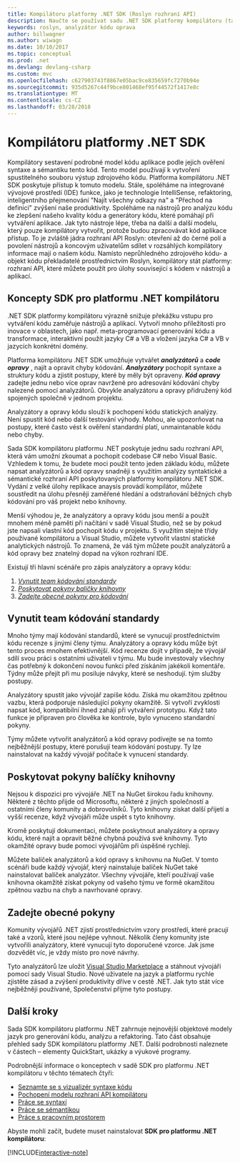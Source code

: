 ```yaml
---
title: Kompilátoru platformy .NET SDK (Roslyn rozhraní API)
description: Naučte se používat sadu .NET SDK platformy kompilátoru (také nazývané Roslyn rozhraní API) a pochopit kód .NET, odhalit chyby, opravte tyto chyby.
keywords: roslyn, analyzátor kódu oprava
author: billwagner
ms.author: wiwagn
ms.date: 10/10/2017
ms.topic: conceptual
ms.prod: .net
ms.devlang: devlang-csharp
ms.custom: mvc
ms.openlocfilehash: c627903743f8867e05bac9ce835659fc7270b94e
ms.sourcegitcommit: 935d5267c44f9bce801468ef95f44572f1417e8c
ms.translationtype: MT
ms.contentlocale: cs-CZ
ms.lasthandoff: 03/28/2018
---
```

# <a name="the-net-compiler-platform-sdk"></a>Kompilátoru platformy .NET SDK

Kompilátory sestavení podrobné model kódu aplikace podle jejich ověření syntaxe a sémantiku tento kód. Tento model používají k vytvoření spustitelného souboru výstup zdrojového kódu. Platforma kompilátoru .NET SDK poskytuje přístup k tomuto modelu. Stále, spoléháme na integrované vývojové prostředí (IDE) funkce, jako je technologie IntelliSense, refaktoring, inteligentního přejmenování "Najít všechny odkazy na" a "Přechod na definici" zvýšení naše produktivity. Spoléháme na nástrojů pro analýzu kódu ke zlepšení našeho kvality kódu a generátory kódu, které pomáhají při vytváření aplikace. Jak tyto nástroje lépe, třeba na další a další modelu, který pouze kompilátory vytvořit, protože budou zpracovávat kód aplikace přístup. To je zvláště jádra rozhraní API Roslyn: otevření až do černé polí a povolení nástrojů a koncovým uživatelům sdílet v rozsáhlých kompilátory informace mají o našem kódu.
Namísto neprůhledného zdrojového kódu- a objekt kódu překladatelé prostřednictvím Roslyn, kompilátory stát platformy: rozhraní API, které můžete použít pro úlohy související s kódem v nástrojů a aplikací.

## <a name="net-compiler-platform-sdk-concepts"></a>Koncepty SDK pro platformu .NET kompilátoru

.NET SDK platformy kompilátoru výrazně snižuje překážku vstupu pro vytváření kódu zaměřuje nástrojů a aplikací. Vytvoří mnoho příležitosti pro inovace v oblastech, jako např. meta-programovací generování kódu a transformace, interaktivní použít jazyky C# a VB a vložení jazyka C# a VB v jazycích konkrétní domény.

Platforma kompilátoru .NET SDK umožňuje vytvářet ***analyzátorů*** a ***code opravy*** , najít a opravit chyby kódování. ***Analyzátory*** pochopit syntaxe a struktury kódu a zjistit postupy, které by měly být opraveny. ***Kód opravy*** zadejte jednu nebo více oprav navržené pro adresování kódování chyby nalezené pomocí analyzátorů. Obvykle analyzátoru a opravy přidružený kód spojených společně v jednom projektu. 

Analyzátory a opravy kódu slouží k pochopení kódu statických analýzy. Není spustit kód nebo další testování výhody. Mohou, ale upozorňovat na postupy, které často vést k ověření standardní platí, unmaintanable kódu nebo chyby.

Sada SDK kompilátoru platformu .NET poskytuje jednu sadu rozhraní API, která vám umožní zkoumat a pochopit codebase C# nebo Visual Basic. Vzhledem k tomu, že budete moci použít tento jeden základu kódu, můžete napsat analyzátorů a kód opravy snadněji s využitím analýzy syntaktické a sémantické rozhraní API poskytovaných platformy kompilátoru .NET SDK. Vydání z velké úlohy replikace anaysis provádí kompilátor, můžete soustředit na úlohu přesněji zaměřené hledání a odstraňování běžných chyb kódování pro váš projekt nebo knihovny.

Menší výhodou je, že analyzátory a opravy kódu jsou menší a použít mnohem méně paměti při načítání v sadě Visual Studio, než se by pokud jste napsali vlastní kód pochopit kódu v projektu. S využitím stejné třídy používané kompilátoru a Visual Studio, můžete vytvořit vlastní statické analytických nástrojů. To znamená, že váš tým můžete použít analyzátorů a kód opravy bez znatelný dopad na výkon rozhraní IDE.

Existují tři hlavní scénáře pro zápis analyzátory a opravy kódu:

1. [*Vynutit team kódování standardy*](#enforce-team-coding-standards)
1. [*Poskytovat pokyny balíčky knihovny*](#provide-guidance-with-library-packages)
1. [*Zadejte obecné pokyny pro kódování*](#provide-general-coding-guidance)

## <a name="enforce-team-coding-standards"></a>Vynutit team kódování standardy

Mnoho týmy mají kódování standardů, které se vynucují prostřednictvím kódu recenze s jinými členy týmu. Analyzátory a opravy kódu může být tento proces mnohem efektivnější. Kód recenze dojít v případě, že vývojář sdílí svou práci s ostatními uživateli v týmu. Mu bude investovaly všechny čas potřebný k dokončení novou funkci před získáním jakékoli komentáře. Týdny může přejít při mu posiluje návyky, které se neshodují. tým služby postupy.

Analyzátory spustit jako vývojář zapíše kódu. Získá mu okamžitou zpětnou vazbu, která podporuje následující pokyny okamžitě. Si vytvoří zvyklosti napsat kód, kompatibilní ihned zahájí při vytváření prototypu. Když tato funkce je připraven pro člověka ke kontrole, bylo vynuceno standardní pokyny.

Týmy můžete vytvořit analyzátorů a kód opravy podívejte se na tomto nejběžnější postupy, které porušují team kódování postupy. Ty lze nainstalovat na každý vývojář počítače k vynucení standardy.

## <a name="provide-guidance-with-library-packages"></a>Poskytovat pokyny balíčky knihovny

Nejsou k dispozici pro vývojáře .NET na NuGet širokou řadu knihovny.
Některé z těchto přijde od Microsoftu, některé z jiných společností a ostatními členy komunity a dobrovolníků. Tyto knihovny získat další přijetí a vyšší recenze, když vývojáři může uspět s tyto knihovny.

Kromě poskytují dokumentaci, můžete poskytnout analyzátory a opravy kódu, které najít a opravit běžné chybná používá své knihovny. Tyto okamžité opravy bude pomoci vývojářům při úspěšné rychleji. 

Můžete balíček analyzátorů a kód opravy s knihovnu na NuGet. V tomto scénáři bude každý vývojář, který nainstaluje balíček NuGet také nainstalovat balíček analyzátor. Všechny vývojáře, kteří používají vaše knihovna okamžitě získat pokyny od vašeho týmu ve formě okamžitou zpětnou vazbu na chyb a navrhované opravy.

## <a name="provide-general-guidance"></a>Zadejte obecné pokyny

Komunity vývojářů .NET zjistí prostřednictvím vzory prostředí, které pracují také a vzorů, které jsou nejlépe vyhnout. Několik členy komunity jste vytvořili analyzátory, které vynucují tyto doporučené vzorce. Jak jsme dozvědět víc, je vždy místo pro nové návrhy.

Tyto analyzátorů lze uložit [Visual Studio Marketplace](https://marketplace.visualstudio.com/vs) a stáhnout vývojáři pomocí sady Visual Studio. Nové uživatele na jazyk a platformu rychle zjistěte zásad a zvýšení produktivity dříve v cestě .NET. Jak tyto stát více nejběžněji používané, Společenství přijme tyto postupy.

## <a name="next-steps"></a>Další kroky

Sada SDK kompilátoru platformu .NET zahrnuje nejnovější objektové modely jazyk pro generování kódu, analýzu a refaktoring. Tato část obsahuje přehled sady SDK kompilátoru platformy .NET. Další podrobnosti naleznete v částech – elementy QuickStart, ukázky a výukové programy.

Podrobnější informace o konceptech v sadě SDK pro platformu .NET kompilátoru v těchto tématech čtyři:

 - [Seznamte se s vizualizér syntaxe kódu](syntax-visualizer.md)
 - [Pochopení modelu rozhraní API kompilátoru](compiler-api-model.md)
 - [Práce se syntaxí](work-with-syntax.md)
 - [Práce se sémantikou](work-with-semantics.md)
 - [Práce s pracovním prostorem](work-with-workspace.md)
 
Abyste mohli začít, budete muset nainstalovat **SDK pro platformu .NET kompilátoru**:

[!INCLUDE[interactive-note](~/includes/roslyn-installation.md)]

<!--

Turn this on as more of the conceptual content is in place:
- Try the [Quickstarts](quickstart/index.md) to create your first tutorial.
- Experiment with one of the [Tutorials](tutorials/index.md).
- Explore the [Samples](samples/index.md) to see some simple analyzers.
- Read the [Concepts](concepts/index.md) to understand the ideas behind analyzers and code fixes.

-->
